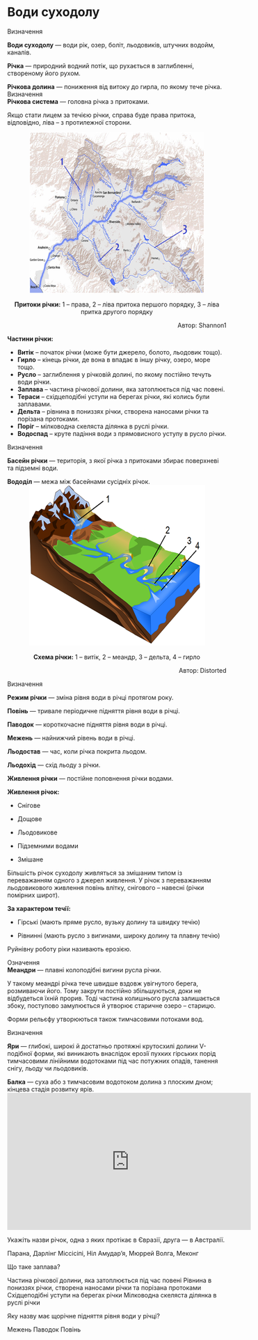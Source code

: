 Води суходолу
=============
<div class="eoz-wrap">
<span class="eoz">Визначення</span>
<div class="eoz-text">
<p><b>Води суходолу</b> — води рiк, озер, болiт, льодовикiв, штучних водойм, каналiв.</p>
<p><b>Рiчка</b> — природний водний потiк, що рухається в заглибленнi, створеному його рухом.</p>
<b>Рiчкова долина</b> — пониження від витоку до гирла, по якому тече річка.
</div>
</div>

<div class="eoz-wrap">
<span class="eoz">Визначення</span>
<div class="eoz-text">
<b>Рiчкова система</b> — головна рiчка з притоками.
</div>
</div>

Якщо стати лицем за течією річки, справа буде права притока, відповідно,
ліва – з протилежної сторони.

<div align="center">
<img src="3-7.png">
<p><b>Притоки річки:</b> 1 – права, 2 – ліва притока першого порядку, 3 – ліва притка другого порядку</p>
</div>
<p align="right">Автор: <span class="p1">Shannon1</span></p>


<p><b>Частини річки:</b></p>
<ul>
<li><b>Витік</b> – початок річки (може бути джерело, болото, льодовик тощо).</li>
<li><b>Гирло</b> – кінець річки, де вона в впадає в іншу річку, озеро, море тощо.</li>
<li><b>Русло</b> – заглиблення у річковій долині, по якому постійно течуть води річки.</li>
<li><b>Заплава</b> – частина річкової долини, яка затоплюється під час повені.</li>
<li><b>Тераси</b> – східцеподібні уступи на берегах річки, які колись були заплавами.</li>
<li><b>Дельта</b> – рівнина в пониззях річки, створена наносами річки та порізана протоками.</li>
<li><b>Поріг</b> – мілководна скеляста ділянка в руслі річки.</li>
<li><b>Водоспад</b> – круте падіння води з прямовисного уступу в русло річки.</li>
</ul>

<div class="eoz-wrap">
<span class="eoz">Визначення</span>
<div class="eoz-text">
<p><b>Басейн рiчки</b> — територiя, з якої рiчка з притоками збирає поверхневi та пiдземнi води.</p>
<b>Вододiл</b> — межа мiж басейнами сусiднiх рiчок.
</div>
</div>

<div align="center">
<img src="3-8.png"/>
<p><b>Схема річки:</b> 1 – витік, 2 – меандр, 3 – дельта, 4 – гирло</p>
</div>
<p align="right">Автор: <span class="p1">Distorted</span></p>

<div class="eoz-wrap">
<span class="eoz">Визначення</span>
<div class="eoz-text">
<p><b>Режим рiчки</b> — змiна рiвня води в рiчцi протягом року.</p>
<p><b>Повiнь</b> — тривале перiодичне пiдняття рiвня води в рiчцi.</p>
<p><b>Паводок</b> — короткочасне пiдняття рiвня води в рiчцi.</p>
<p><b>Межень</b> — найнижчий рiвень води в рiчцi.</p>
<p><b>Льодостав</b> — час, коли рiчка покрита льодом.</p>
<p><b>Льодохiд</b> — схiд льоду з рiчки.</p>
<b>Живлення рiчки</b> — постiйне поповнення рiчки водами.
</div>
</div>

**Живлення річок:**

-   Снігове

-   Дощове

-   Льодовикове

-   Підземними водами

-   Змішане

Більшість річок суходолу живляться за змішаним типом із переважанням
одного з джерел живлення. У річок з переважанням льодовикового живлення
повінь влітку, снігового – навесні (річки помірних широт).

**За характером течії:**

-   Гірські (мають пряме русло, вузьку долину та швидку течію)

-   Рівнинні (мають русло з вигинами, широку долину та плавну течію)

Руйнівну роботу ріки називають <span class="p1">ерозією</span>.

<div class="eoz-wrap">
<span class="eoz">Означення</span>
<div class="eoz-text">
<b>Меандри</b> — плавнi колоподiбнi вигини русла рiчки.
</div>
</div>

У такому меандрі річка тече швидше вздовж увігнутого берега, розмиваючи
його. Тому закрути постійно збільшуються, доки не відбудеться їхній
прорив. Тоді частина колишнього русла залишається збоку, поступово
замулюється й утворює старичне озеро – <span class="p1">старицю</span>.

Форми рельєфу утворюються також тимчасовими потоками вод.

<div class="eoz-wrap">
<span class="eoz">Визначення</span>
<div class="eoz-text">
<p><b>Яри</b> — глибокi, широкi й достатньо протяжнi крутосхилi долини V-подiбної
форми, якi виникають внаслiдок ерозiї пухких гiрських порiд тимчасовими лiнiйними водотоками пiд час потужних опадiв, танення снiгу, льоду чи льодовикiв.</p>
<b>Балка</b> — суха або з тимчасовим водотоком долина з плоским дном; кiнцева
стадiя розвитку ярiв.
</div>
</div>

<div class="fluidMedia">
<iframe align="center" width="560" height="315" src="https://www.youtube.com/embed/qyDXfqOAdSo" frameborder="0" allowfullscreen></iframe>
</div>
<div class="popup">
</div>

<quiz>
<question>
<p>Укажіть назви річок, одна з яких протікає в Євразії, друга — в Австралії.</p>
<answer>Парана, Дарлінг</answer>
<answer>Міссісіпі, Ніл</answer>
<answer correct>Амудар’я, Мюррей</answer>
<answer>Волга, Меконг</answer>
</question>
<question>
<p>Що таке заплава?</p>
<answer correct>Частина річкової долини, яка затоплюється під час повені</answer>
<answer>Рівнина в пониззях річки, створена наносами річки та порізана протоками</answer>
<answer>Східцеподібні уступи на берегах річки</answer>
<answer>Мілководна скеляста ділянка в руслі річки</answer>
</question>
<question>
<p>Яку назву має щорічне підняття рівня води у річці?</p>
<answer>Межень</answer>
<answer>Паводок</answer>
<answer correct>Повінь</answer>
</question>
</quiz>

